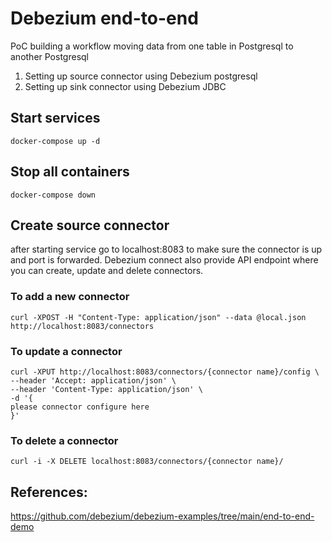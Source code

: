 # Debezium end-to-end
PoC building a workflow moving data from one table in Postgresql to another Postgresql

1. Setting up source connector using Debezium postgresql
2. Setting up sink connector using Debezium JDBC

## Start services
```commandline
docker-compose up -d
```

## Stop all containers
```commandline
docker-compose down
```

## Create source connector
after starting service 
go to localhost:8083 to make sure the connector is up and port is forwarded.
Debezium connect also provide API endpoint where you can create, update and delete connectors.

### To add a new connector
```commandline
curl -XPOST -H "Content-Type: application/json" --data @local.json http://localhost:8083/connectors
```

### To update a connector
```commandline
curl -XPUT http://localhost:8083/connectors/{connector name}/config \
--header 'Accept: application/json' \
--header 'Content-Type: application/json' \
-d '{
please connector configure here
}'
```

### To delete a connector 
```commandline
curl -i -X DELETE localhost:8083/connectors/{connector name}/
```

## References:
https://github.com/debezium/debezium-examples/tree/main/end-to-end-demo